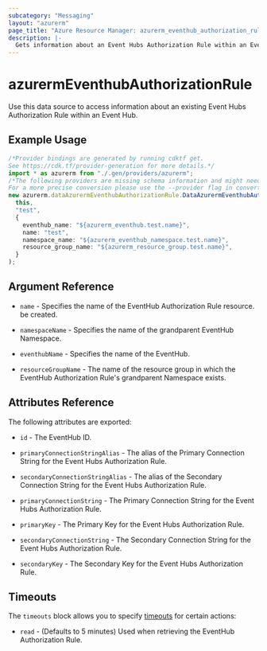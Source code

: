 ```yaml
---
subcategory: "Messaging"
layout: "azurerm"
page_title: "Azure Resource Manager: azurerm_eventhub_authorization_rule"
description: |-
  Gets information about an Event Hubs Authorization Rule within an Event Hub.
---
```


# azurermEventhubAuthorizationRule

Use this data source to access information about an existing Event Hubs Authorization Rule within an Event Hub.

## Example Usage

```typescript
/*Provider bindings are generated by running cdktf get.
See https://cdk.tf/provider-generation for more details.*/
import * as azurerm from "./.gen/providers/azurerm";
/*The following providers are missing schema information and might need manual adjustments to synthesize correctly: azurerm.
For a more precise conversion please use the --provider flag in convert.*/
new azurerm.dataAzurermEventhubAuthorizationRule.DataAzurermEventhubAuthorizationRule(
  this,
  "test",
  {
    eventhub_name: "${azurerm_eventhub.test.name}",
    name: "test",
    namespace_name: "${azurerm_eventhub_namespace.test.name}",
    resource_group_name: "${azurerm_resource_group.test.name}",
  }
);

```

## Argument Reference

*   `name` - Specifies the name of the EventHub Authorization Rule resource. be created.

*   `namespaceName` - Specifies the name of the grandparent EventHub Namespace.

*   `eventhubName` - Specifies the name of the EventHub.

*   `resourceGroupName` - The name of the resource group in which the EventHub Authorization Rule's grandparent Namespace exists.

## Attributes Reference

The following attributes are exported:

*   `id` - The EventHub ID.

*   `primaryConnectionStringAlias` - The alias of the Primary Connection String for the Event Hubs Authorization Rule.

*   `secondaryConnectionStringAlias` - The alias of the Secondary Connection String for the Event Hubs Authorization Rule.

*   `primaryConnectionString` - The Primary Connection String for the Event Hubs Authorization Rule.

*   `primaryKey` - The Primary Key for the Event Hubs Authorization Rule.

*   `secondaryConnectionString` - The Secondary Connection String for the Event Hubs Authorization Rule.

*   `secondaryKey` - The Secondary Key for the Event Hubs Authorization Rule.

## Timeouts

The `timeouts` block allows you to specify [timeouts](https://www.terraform.io/language/resources/syntax#operation-timeouts) for certain actions:

* `read` - (Defaults to 5 minutes) Used when retrieving the EventHub Authorization Rule.
